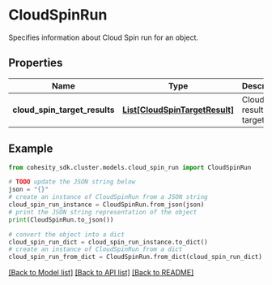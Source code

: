 # CloudSpinRun

Specifies information about Cloud Spin run for an object.

## Properties

Name | Type | Description | Notes
------------ | ------------- | ------------- | -------------
**cloud_spin_target_results** | [**List[CloudSpinTargetResult]**](CloudSpinTargetResult.md) | Cloud Spin result for a target. | [optional] 

## Example

```python
from cohesity_sdk.cluster.models.cloud_spin_run import CloudSpinRun

# TODO update the JSON string below
json = "{}"
# create an instance of CloudSpinRun from a JSON string
cloud_spin_run_instance = CloudSpinRun.from_json(json)
# print the JSON string representation of the object
print(CloudSpinRun.to_json())

# convert the object into a dict
cloud_spin_run_dict = cloud_spin_run_instance.to_dict()
# create an instance of CloudSpinRun from a dict
cloud_spin_run_from_dict = CloudSpinRun.from_dict(cloud_spin_run_dict)
```
[[Back to Model list]](../README.md#documentation-for-models) [[Back to API list]](../README.md#documentation-for-api-endpoints) [[Back to README]](../README.md)


